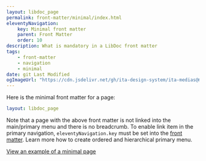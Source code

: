```yaml
---
layout: libdoc_page
permalink: front-matter/minimal/index.html
eleventyNavigation:
    key: Minimal front matter
    parent: Front Matter
    order: 10
description: What is mandatory in a LibDoc front matter
tags:
    - front-matter
    - navigation
    - minimal
date: git Last Modified
ogImageUrl: "https://cdn.jsdelivr.net/gh/ita-design-system/ita-medias@main/bricss-og-image.png"
---
```

Here is the minimal front matter for a page:

```yaml
layout: libdoc_page
```

Note that a page with the above front matter is not linked into the main/primary menu and there is no breadcrumb. To enable link item in the primary navigation, `eleventyNavigation.key` must be set into the [front matter](/content/front-matter/index.md). Learn more how to create ordered and hierarchical primary menu.

[View an example of a minimal page](/content/front-matter/examples/minimal/ "You cannot find this page into main menu")
